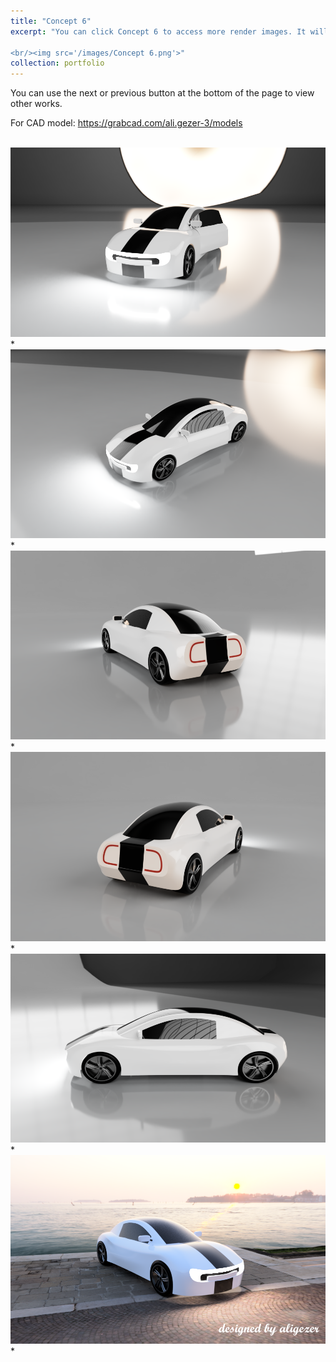 ```yaml
---
title: "Concept 6"
excerpt: "You can click Concept 6 to access more render images. It will be downloadable soon at grabcad.

<br/><img src='/images/Concept 6.png'>"
collection: portfolio
---
```

You can use the next or previous button at the bottom of the page to view other works.

For CAD model: https://grabcad.com/ali.gezer-3/models

<br/><img src='/images/c6v1.png'>
*
<br/><img src='/images/c6v2.png'>
*
<br/><img src='/images/c6v3.png'>
*
<br/><img src='/images/c6v4.PNG'>
*
<br/><img src='/images/c6v5.png'>
*
<br/><img src='/images/Concept 6.png'>
*
<br/><vid src='/images/concept6/concept6.html'>
